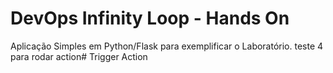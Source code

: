 # DevOps Infinity Loop - Hands On
Aplicação Simples em Python/Flask para exemplificar o Laboratório. teste 4 para rodar action# Trigger Action
